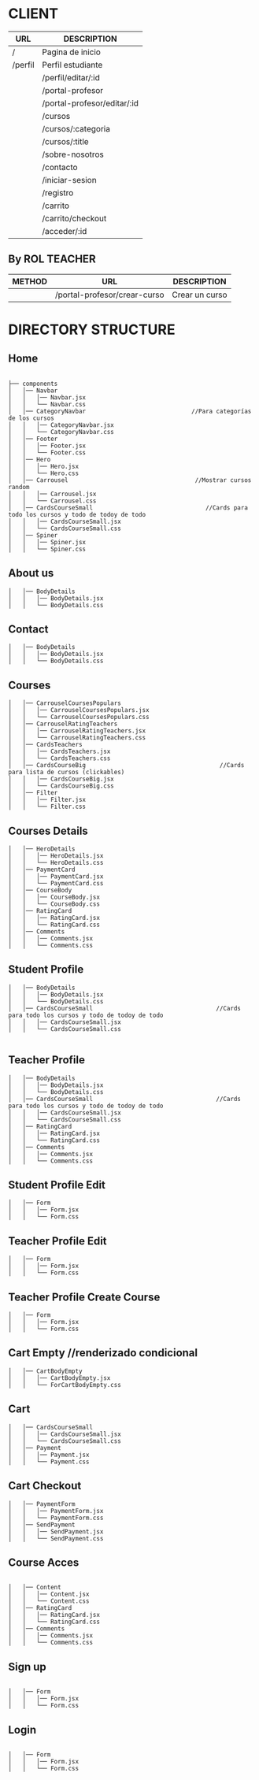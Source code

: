 


# CLIENT
 |        URL       |                 DESCRIPTION                     |
|------------------|-------------------------------------------------|
 |         /      | Pagina de inicio |
 |    /perfil     |  Perfil estudiante|
       | /perfil/editar/:id      |  Editar perfil estudiante (POP UP)|
        | /portal-profesor      |  Perfil profesor|
        | /portal-profesor/editar/:id      |  Editar perfil profesor |
        |    /cursos       |  Lista de cursos|
      | /cursos/:categoria  |  Lista de cursos |
       |    /cursos/:title   |  Detalle de curso |       
        |   /sobre-nosotros      |  Sobre nosotros/as |
        |   /contacto      |  Contacto |
        |      /iniciar-sesion      |  Login |
        |   /registro       |  Registro (POP UP) |
        |     /carrito         |  Lista de cursos que hay en el  carrito |
        | /carrito/checkout    |  Pagar los cursos elegidos |
        | /acceder/:id      |  Acceso/visualización del curso |

## By ROL TEACHER

| METHOD |        URL       |                 DESCRIPTION                     |
|--------|------------------|-------------------------------------------------|
|        | /portal-profesor/crear-curso      |  Crear un curso


# DIRECTORY STRUCTURE


## Home
````

├── components
│   │── Navbar
│   │   │── Navbar.jsx
│   │   └── Navbar.css
│   │── CategoryNavbar                              //Para categorías de los cursos
│   │   │── CategoryNavbar.jsx
│   │   └── CategoryNavbar.css
│   │── Footer
│   │   │── Footer.jsx
│   │   └── Footer.css
│   │── Hero
│   │   │── Hero.jsx
│   │   └── Hero.css
│   │── Carrousel                                    //Mostrar cursos random
│   │   │── Carrousel.jsx
│   │   └── Carrousel.css
│   │── CardsCourseSmall                                //Cards para todo los cursos y todo de todoy de todo
│   │   │── CardsCourseSmall.jsx
│   │   └── CardsCourseSmall.css
│   │── Spiner                                    
│   │   │── Spiner.jsx
│   │   └── Spiner.css
````

## About us
````
│   │── BodyDetails                         
│   │   │── BodyDetails.jsx
│   │   └── BodyDetails.css
````
## Contact
````
│   │── BodyDetails                         
│   │   │── BodyDetails.jsx
│   │   └── BodyDetails.css
````

## Courses 
````
│   │── CarrouselCoursesPopulars                         
│   │   │── CarrouselCoursesPopulars.jsx
│   │   └── CarrouselCoursesPopulars.css
│   │── CarrouselRatingTeachers
│   │   │── CarrouselRatingTeachers.jsx            
│   │   └── CarrouselRatingTeachers.css
│   │── CardsTeachers                                 
│   │   │── CardsTeachers.jsx
│   │   └── CardsTeachers.css
│   │── CardsCourseBig                                      //Cards para lista de cursos (clickables)
│   │   │── CardsCourseBig.jsx
│   │   └── CardsCourseBig.css
│   │── Filter
│   │   │── Filter.jsx
│   │   └── Filter.css

````

## Courses Details
````
│   │── HeroDetails                         
│   │   │── HeroDetails.jsx
│   │   └── HeroDetails.css
│   │── PaymentCard                        
│   │   │── PaymentCard.jsx
│   │   └── PaymentCard.css
│   │── CourseBody                        
│   │   │── CourseBody.jsx
│   │   └── CourseBody.css
│   │── RatingCard                        
│   │   │── RatingCard.jsx
│   │   └── RatingCard.css
│   │── Comments                        
│   │   │── Comments.jsx
│   │   └── Comments.css
````
## Student Profile 
````
│   │── BodyDetails                         
│   │   │── BodyDetails.jsx
│   │   └── BodyDetails.css
│   │── CardsCourseSmall                                   //Cards para todo los cursos y todo de todoy de todo
│   │   │── CardsCourseSmall.jsx
│   │   └── CardsCourseSmall.css
                     
````
## Teacher Profile 
````
│   │── BodyDetails                         
│   │   │── BodyDetails.jsx
│   │   └── BodyDetails.css
│   │── CardsCourseSmall                                   //Cards para todo los cursos y todo de todoy de todo
│   │   │── CardsCourseSmall.jsx
│   │   └── CardsCourseSmall.css
│   │── RatingCard                        
│   │   │── RatingCard.jsx
│   │   └── RatingCard.css
│   │── Comments                        
│   │   │── Comments.jsx
│   │   └── Comments.css
````
## Student Profile Edit
````
│   │── Form                                    
│   │   │── Form.jsx
│   │   └── Form.css
````
## Teacher Profile Edit
````
│   │── Form                                    
│   │   │── Form.jsx
│   │   └── Form.css
````
## Teacher Profile Create Course
````
│   │── Form                                    
│   │   │── Form.jsx
│   │   └── Form.css

````
## Cart Empty                           //renderizado condicional
````
│   │── CartBodyEmpty                                    
│   │   │── CartBodyEmpty.jsx
│   │   └── ForCartBodyEmpty.css
````
## Cart 
````
│   │── CardsCourseSmall                                   
│   │   │── CardsCourseSmall.jsx
│   │   └── CardsCourseSmall.css
│   │── Payment                                    
│   │   │── Payment.jsx
│   │   └── Payment.css
````
## Cart Checkout
````
│   │── PaymentForm                                 
│   │   │── PaymentForm.jsx
│   │   └── PaymentForm.css
│   │── SendPayment                                    
│   │   │── SendPayment.jsx
│   │   └── SendPayment.css
````

## Course Acces
````

│   │── Content                        
│   │   │── Content.jsx
│   │   └── Content.css
│   │── RatingCard                        
│   │   │── RatingCard.jsx
│   │   └── RatingCard.css
│   │── Comments                        
│   │   │── Comments.jsx
│   │   └── Comments.css

````

## Sign up
````

│   │── Form                                    
│   │   │── Form.jsx
│   │   └── Form.css
````

## Login
````

│   │── Form                                    
│   │   │── Form.jsx
│   │   └── Form.css

````


